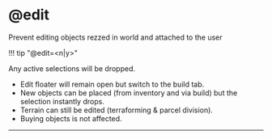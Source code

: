 # @edit

Prevent editing objects rezzed in world and attached to the user

!!! tip "@edit=&lt;n|y&gt;"

Any active selections will be dropped.

* Edit floater will remain open but switch to the build tab.
* New objects can be placed (from inventory and via build) but the selection instantly drops.
* Terrain can still be edited (terraforming & parcel division).
* Buying objects is not affected.

---
